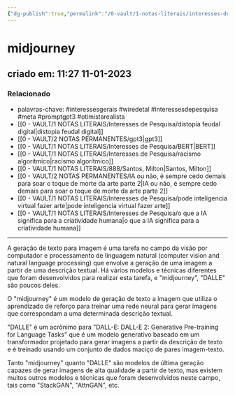 ```yaml
---
{"dg-publish":true,"permalink":"/0-vault/1-notas-literais/interesses-de-pesquisa/midjourney/","tags":["interessesgerais","wiredetal","interessesdepesquisa","meta","promptgpt3","otimistarealista"],"dgHomeLink":true,"dgShowLocalGraph":true,"dgShowFileTree":true,"dgEnableSearch":true,"noteIcon":""}
---
```


# midjourney
## criado em: 11:27 11-01-2023

### Relacionado
- palavras-chave: #interessesgerais  #wiredetal  #interessesdepesquisa #meta #promptgpt3  #otimistarealista 
- [[0 - VAULT/1 NOTAS LITERAIS/Interesses de Pesquisa/distopia feudal digital\|distopia feudal digital]]
- [[0 - VAULT/2 NOTAS PERMANENTES/gpt3\|gpt3]]
- [[0 - VAULT/1 NOTAS LITERAIS/Interesses de Pesquisa/BERT\|BERT]]
- [[0 - VAULT/1 NOTAS LITERAIS/Interesses de Pesquisa/racismo algorítmico\|racismo algorítmico]]
- [[0 - VAULT/1 NOTAS LITERAIS/888/Santos, Milton\|Santos, Milton]]
- [[0 - VAULT/2 NOTAS PERMANENTES/IA ou não, é sempre cedo demais para soar o toque de morte da arte parte 2\|IA ou não, é sempre cedo demais para soar o toque de morte da arte parte 2]]
- [[0 - VAULT/1 NOTAS LITERAIS/Interesses de Pesquisa/pode inteligencia virtual fazer arte\|pode inteligencia virtual fazer arte]]
- [[0 - VAULT/1 NOTAS LITERAIS/Interesses de Pesquisa/o que a IA significa para a criatividade humana\|o que a IA significa para a criatividade humana]]
---
A geração de texto para imagem é uma tarefa no campo da visão por computador e processamento de linguagem natural (computer vision and natural language processing) que envolve a geração de uma imagem a partir de uma descrição textual. Há vários modelos e técnicas diferentes que foram desenvolvidos para realizar esta tarefa, e "midjourney", "DALLE" são poucos deles.

O "midjourney" é um modelo de geração de texto a imagem que utiliza o aprendizado de reforço para treinar uma rede neural para gerar imagens que correspondam a uma determinada descrição textual.

"DALLE" é um acrônimo para "DALL-E: DALL-E 2: Generative Pre-training for Language Tasks" que é um modelo generativo baseado em um transformador projetado para gerar imagens a partir da descrição de texto e é treinado usando um conjunto de dados maciço de pares imagem-texto.

Tanto "midjourney" quanto "DALLE" são modelos de última geração capazes de gerar imagens de alta qualidade a partir de texto, mas existem muitos outros modelos e técnicas que foram desenvolvidos neste campo, tais como "StackGAN", "AttnGAN", etc.